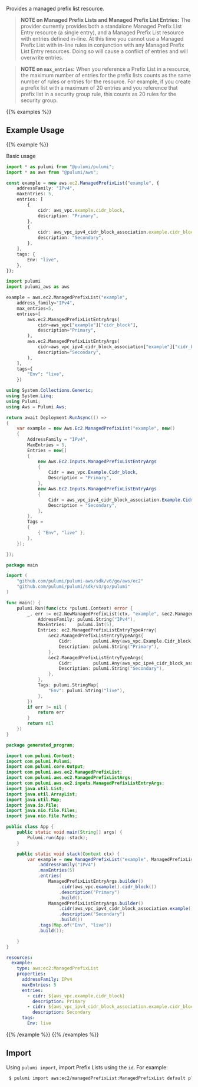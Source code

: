 Provides a managed prefix list resource.

> **NOTE on Managed Prefix Lists and Managed Prefix List Entries:** The provider
currently provides both a standalone Managed Prefix List Entry resource (a single entry),
and a Managed Prefix List resource with entries defined in-line. At this time you
cannot use a Managed Prefix List with in-line rules in conjunction with any Managed
Prefix List Entry resources. Doing so will cause a conflict of entries and will overwrite entries.

> **NOTE on `max_entries`:** When you reference a Prefix List in a resource,
the maximum number of entries for the prefix lists counts as the same number of rules
or entries for the resource. For example, if you create a prefix list with a maximum
of 20 entries and you reference that prefix list in a security group rule, this counts
as 20 rules for the security group.

{{% examples %}}
## Example Usage
{{% example %}}

Basic usage

```typescript
import * as pulumi from "@pulumi/pulumi";
import * as aws from "@pulumi/aws";

const example = new aws.ec2.ManagedPrefixList("example", {
    addressFamily: "IPv4",
    maxEntries: 5,
    entries: [
        {
            cidr: aws_vpc.example.cidr_block,
            description: "Primary",
        },
        {
            cidr: aws_vpc_ipv4_cidr_block_association.example.cidr_block,
            description: "Secondary",
        },
    ],
    tags: {
        Env: "live",
    },
});
```
```python
import pulumi
import pulumi_aws as aws

example = aws.ec2.ManagedPrefixList("example",
    address_family="IPv4",
    max_entries=5,
    entries=[
        aws.ec2.ManagedPrefixListEntryArgs(
            cidr=aws_vpc["example"]["cidr_block"],
            description="Primary",
        ),
        aws.ec2.ManagedPrefixListEntryArgs(
            cidr=aws_vpc_ipv4_cidr_block_association["example"]["cidr_block"],
            description="Secondary",
        ),
    ],
    tags={
        "Env": "live",
    })
```
```csharp
using System.Collections.Generic;
using System.Linq;
using Pulumi;
using Aws = Pulumi.Aws;

return await Deployment.RunAsync(() => 
{
    var example = new Aws.Ec2.ManagedPrefixList("example", new()
    {
        AddressFamily = "IPv4",
        MaxEntries = 5,
        Entries = new[]
        {
            new Aws.Ec2.Inputs.ManagedPrefixListEntryArgs
            {
                Cidr = aws_vpc.Example.Cidr_block,
                Description = "Primary",
            },
            new Aws.Ec2.Inputs.ManagedPrefixListEntryArgs
            {
                Cidr = aws_vpc_ipv4_cidr_block_association.Example.Cidr_block,
                Description = "Secondary",
            },
        },
        Tags = 
        {
            { "Env", "live" },
        },
    });

});
```
```go
package main

import (
	"github.com/pulumi/pulumi-aws/sdk/v6/go/aws/ec2"
	"github.com/pulumi/pulumi/sdk/v3/go/pulumi"
)

func main() {
	pulumi.Run(func(ctx *pulumi.Context) error {
		_, err := ec2.NewManagedPrefixList(ctx, "example", &ec2.ManagedPrefixListArgs{
			AddressFamily: pulumi.String("IPv4"),
			MaxEntries:    pulumi.Int(5),
			Entries: ec2.ManagedPrefixListEntryTypeArray{
				&ec2.ManagedPrefixListEntryTypeArgs{
					Cidr:        pulumi.Any(aws_vpc.Example.Cidr_block),
					Description: pulumi.String("Primary"),
				},
				&ec2.ManagedPrefixListEntryTypeArgs{
					Cidr:        pulumi.Any(aws_vpc_ipv4_cidr_block_association.Example.Cidr_block),
					Description: pulumi.String("Secondary"),
				},
			},
			Tags: pulumi.StringMap{
				"Env": pulumi.String("live"),
			},
		})
		if err != nil {
			return err
		}
		return nil
	})
}
```
```java
package generated_program;

import com.pulumi.Context;
import com.pulumi.Pulumi;
import com.pulumi.core.Output;
import com.pulumi.aws.ec2.ManagedPrefixList;
import com.pulumi.aws.ec2.ManagedPrefixListArgs;
import com.pulumi.aws.ec2.inputs.ManagedPrefixListEntryArgs;
import java.util.List;
import java.util.ArrayList;
import java.util.Map;
import java.io.File;
import java.nio.file.Files;
import java.nio.file.Paths;

public class App {
    public static void main(String[] args) {
        Pulumi.run(App::stack);
    }

    public static void stack(Context ctx) {
        var example = new ManagedPrefixList("example", ManagedPrefixListArgs.builder()        
            .addressFamily("IPv4")
            .maxEntries(5)
            .entries(            
                ManagedPrefixListEntryArgs.builder()
                    .cidr(aws_vpc.example().cidr_block())
                    .description("Primary")
                    .build(),
                ManagedPrefixListEntryArgs.builder()
                    .cidr(aws_vpc_ipv4_cidr_block_association.example().cidr_block())
                    .description("Secondary")
                    .build())
            .tags(Map.of("Env", "live"))
            .build());

    }
}
```
```yaml
resources:
  example:
    type: aws:ec2:ManagedPrefixList
    properties:
      addressFamily: IPv4
      maxEntries: 5
      entries:
        - cidr: ${aws_vpc.example.cidr_block}
          description: Primary
        - cidr: ${aws_vpc_ipv4_cidr_block_association.example.cidr_block}
          description: Secondary
      tags:
        Env: live
```
{{% /example %}}
{{% /examples %}}

## Import

Using `pulumi import`, import Prefix Lists using the `id`. For example:

```sh
 $ pulumi import aws:ec2/managedPrefixList:ManagedPrefixList default pl-0570a1d2d725c16be
```
 